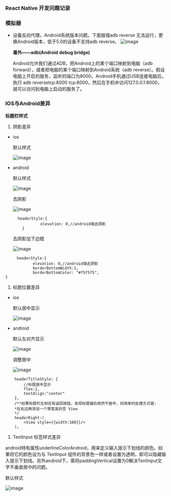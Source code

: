### React Native 开发问题记录

### 模拟器

- 设备反向代理，Android系统版本问题。下面报错adb reverse 无法运行，更换Android版本，低于5.0的设备不支持adb reverse。 ![image](https://note.youdao.com/yws/public/resource/d14bf14d5e3193a49878c8b072b95e3a/xmlnote/3B8DE68237CC419AAB28B1D414F17B3C/1797?ynotemdtimestamp=1539846973446)

  **番外——adb(Android debug bridge)**

  Android允许我们通过ADB，把Android上的某个端口映射到电脑（adb forward），或者把电脑的某个端口映射到Android系统（adb reverse）。假设电脑上开启的服务，监听的端口为8000。Android手机通过USB连接电脑后，执行 adb reversetcp:8000 tcp:8000，然后在手机中访问127.0.0.1:8000，就可以访问到电脑上启动的服务了。

### IOS与Android差异

**标题栏样式**

1. 阴影差异

- ios

  默认样式

  ![image](https://note.youdao.com/yws/public/resource/d14bf14d5e3193a49878c8b072b95e3a/xmlnote/D73F92211B3443AB8205AC589ADD9628/1784?ynotemdtimestamp=1539846973446)

- android

  默认样式

  ![image](https://note.youdao.com/yws/public/resource/d14bf14d5e3193a49878c8b072b95e3a/xmlnote/E7B970A8339E44578B02ABF7839E24E7/1697?ynotemdtimestamp=1539846973446)

  去阴影

  ![image](https://note.youdao.com/yws/public/resource/d14bf14d5e3193a49878c8b072b95e3a/xmlnote/E9FC422269BB4A12A0AEF656416801B0/1714?ynotemdtimestamp=1539846973446)

  ```
    headerStyle:{
              elevation: 0,//android端去阴影
      }
  ```

  去阴影加下边框

  ![image](https://note.youdao.com/yws/public/resource/d14bf14d5e3193a49878c8b072b95e3a/xmlnote/D28D83D8855047CD9224D682E3E5370F/1716?ynotemdtimestamp=1539846973446)

```
     headerStyle:{
            elevation: 0,//android端去阴影
            borderBottomWidth:1,
            borderBottomColor: "#f5f5f5",
}
```

1. 标题位置差异

- ios

  默认居中显示

  ![image](https://note.youdao.com/yws/public/resource/d14bf14d5e3193a49878c8b072b95e3a/xmlnote/D73F92211B3443AB8205AC589ADD9628/1784?ynotemdtimestamp=1539846973446)

- android

  默认左对齐显示

  ![image](https://note.youdao.com/yws/public/resource/d14bf14d5e3193a49878c8b072b95e3a/xmlnote/D28D83D8855047CD9224D682E3E5370F/1716?ynotemdtimestamp=1539846973446)

  调整居中

  ![image](https://note.youdao.com/yws/public/resource/d14bf14d5e3193a49878c8b072b95e3a/xmlnote/400673F03E2F402EB8694AEE1AC15E29/1850?ynotemdtimestamp=1539846973446)

```
    headerTitleStyle: {
        //标题居中显示
        flex:1,
        textAlign:"center"
    },
    /**如果标题栏左侧还有返回按钮，发现标题偏右依然不居中，则简单的处理方式是:
    *在右边再添加一个等宽高的空 View
    */
    headerRight:(
        <View style={{width:100}}/>
    ),
```

1. TextInput 标签样式差异

android特有属性underlineColorAndroid，用来定义输入提示下划线的颜色。如果将它的颜色设为与 TextInput 组件的背景色一样或者设置为透明，即可以隐藏输入提示下划线。另外android下，需将paddingVertical设置为0解决TextInput文字不垂直居中的问题。

默认样式

![image](https://note.youdao.com/yws/public/resource/d14bf14d5e3193a49878c8b072b95e3a/xmlnote/A58AB016CED34AEAB1F2992E705421D6/1868?ynotemdtimestamp=1539846973446)